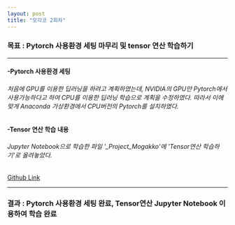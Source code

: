 ```yaml
---
layout: post
title: "모각코 2회차"
---
```

### 목표 : Pytorch 사용환경 세팅 마무리 및 tensor 연산 학습하기

- - -
#### -Pytorch 사용환경 세팅
###### 처음에 GPU를 이용한 딥러닝을 하려고 계획하였는데, NVIDIA의 GPU만 Pytorch에서 사용가능하다고 하여 CPU를 이용한 딥러닝 학습으로 계획을 수정하였다. 따라서 이에 맞게 Anaconda 가상환경에서 CPU버전의 Pytorch를 설치하였다.

#### -Tensor 연산 학습 내용
###### Jupyter Notebook으로 학습한 파일 '_Project_Mogakko'에 'Tensor연산 학습하기'로 올려놓았다. 
[Github Link](http://github.com/OMEGA-Y/OMEGA-Y.github.io)

- - -

### 결과 : Pytorch 사용환경 세팅 완료, Tensor연산 Jupyter Notebook 이용하여 학습 완료